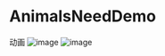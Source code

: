 # AnimalsNeedDemo
动画
![image](https://raw.github.com/mrgang/AnimalsNeedDemo/master/AnimalsNeedDemo/wave.png)
![image](https://raw.github.com/mrgang/AnimalsNeedDemo/master/AnimalsNeedDemo/circle.png)
